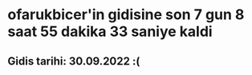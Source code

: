 # ofarukbicer'in gidisine son 7 gun 8 saat 55 dakika 33 saniye kaldi

## Gidis tarihi: 30.09.2022 :(